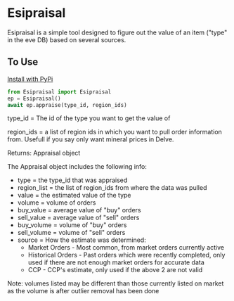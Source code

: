 # Esipraisal

Esipraisal is a simple tool designed to figure out the value of an item ("type" in the eve DB) based on several sources.


## To Use


[Install with PyPi](https://pypi.org/project/Esipraisal/)


```python
from Esipraisal import Esipraisal
ep = Esipraisal()
await ep.appraise(type_id, region_ids)
```


type_id = The id of the type you want to get the value of

region_ids = a list of region ids in which you want to pull order information from.  Usefull if you say only want mineral prices in Delve.


Returns: Appraisal object


The Appraisal object includes the following info:


* type = the type_id that was appraised
* region_list = the list of region_ids from where the data was pulled
* value = the estimated value of the type
* volume = volume of orders
* buy_value = average value of "buy" orders
* sell_value = average value of "sell" orders
* buy_volume = volume of "buy" orders
* sell_volume = volume of "sell" orders
* source = How the estimate was determined:
    * Market Orders - Most common, from market orders currently active
    * Historical Orders - Past orders which were recently completed, only used if there are not enough market orders for accurate data
    * CCP - CCP's estimate, only used if the above 2 are not valid

Note: volumes listed may be different than those currently listed on market as the volume is after outlier removal has been done
